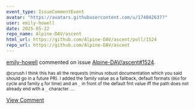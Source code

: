 ```yaml
---
event_type: IssueCommentEvent
avatar: "https://avatars.githubusercontent.com/u/174042637?"
user: emily-howell
date: 2025-05-22
repo_name: Alpine-DAV/ascent
html_url: https://github.com/Alpine-DAV/ascent/pull/1524
repo_url: https://github.com/Alpine-DAV/ascent
---
```


<a href='https://github.com/emily-howell' target='_blank'>emily-howell</a> commented on issue <a href='https://github.com/Alpine-DAV/ascent/pull/1524' target='_blank'>Alpine-DAV/ascent#1524</a>.

<small>@cyrush I think this has all the requests (minus robust documentation which you said should go in a future PR). I added the family value as a fallback, default formats (`06d` for cycle and family `g` for time) and an `_` in front of the default fmt value iff the path does not already end with a `_` character....</small>

<a href='https://github.com/Alpine-DAV/ascent/pull/1524' target='_blank'>View Comment</a>